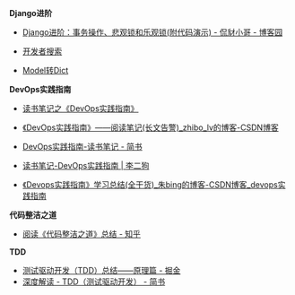 **Django进阶**

- [Django进阶：事务操作、悲观锁和乐观锁(附代码演示) - 侃豺小哥 - 博客园](https://www.cnblogs.com/kcxg/p/14792521.html)

- [开发者搜索](https://kaifa.baidu.com/searchPage?wd=python&module=SUG)
- [Model转Dict](https://stackoverflow.com/questions/21925671/convert-django-model-object-to-dict-with-all-of-the-fields-intact)

**DevOps实践指南**

- [读书笔记之《DevOps实践指南》](https://ruislan.com/memo-devops/)    

- [《DevOps实践指南》——阅读笔记(长文告警)_zhibo_lv的博客-CSDN博客](https://blog.csdn.net/zhibo_lv/article/details/122895240)

- [DevOps实践指南-读书笔记 - 简书](https://www.jianshu.com/p/56d723ee1fdc)

-  [读书笔记-DevOps实践指南 | 李二狗](https://tiesuiya.github.io/2020/02/07/读书笔记-DevOps实践指南/)

- [《Devops实践指南》学习总结(全干货)_朱bing的博客-CSDN博客_devops实践指南](https://blog.csdn.net/zb199738/article/details/117532746)

**代码整洁之道**

- [阅读《代码整洁之道》总结 - 知乎](https://zhuanlan.zhihu.com/p/75504337)

**TDD**

- [测试驱动开发（TDD）总结——原理篇 - 掘金](https://juejin.cn/post/6844903780970921991)
- [深度解读 - TDD（测试驱动开发） - 简书](https://www.jianshu.com/p/62f16cd4fef3)